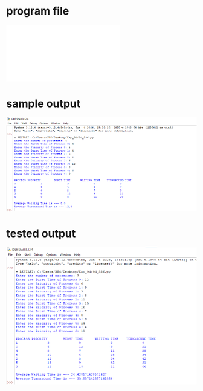 # program file
![#_program_file](9d_536.py)

# sample output
![#_sample_output](9d_ExpectedOutput_536.png)

# tested output
![#_tested_output](9d_ExecutedOutput_536.png)

